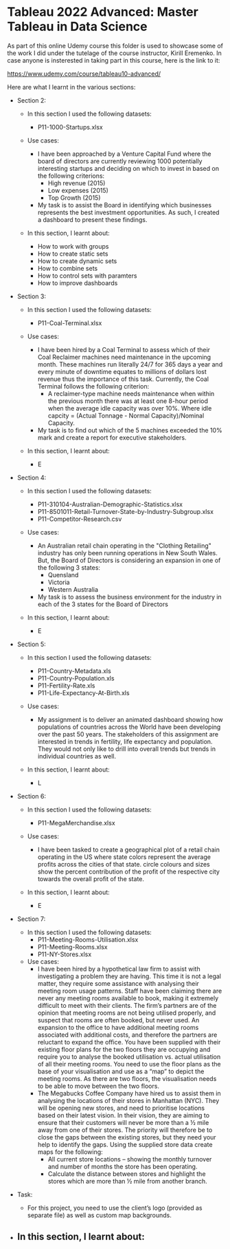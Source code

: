 # Tableau 2022 Advanced: Master Tableau in Data Science

As part of this online Udemy course this folder is used to showcase some of the work I did under the tutelage of the course instructor, Kirill Eremenko. In case anyone is insterested in taking part in this course, here is the link to it:

https://www.udemy.com/course/tableau10-advanced/

Here are what I learnt in the various sections:


- Section 2:
  - In this section I used the following datasets:
    - P11-1000-Startups.xlsx
  - Use cases:
    - I have been approached by a Venture Capital Fund where the board of directors are currently reviewing 1000 potentially interesting startups and deciding on which to invest in based on the following criterions:
      -  High revenue (2015)
      -  Low expenses (2015)
      -  Top Growth (2015)
    - My task is to assist the Board in identifying which businesses represents the best investment opportunities. As such, I created a dashboard to present these findings.
    
  - In this section, I learnt about:
    - How to work with groups
    - How to create static sets
    - How to create dynamic sets
    - How to combine sets
    - How to control sets with paramters
    - How to improve dashboards


- Section 3:
  - In this section I used the following datasets:
    - P11-Coal-Terminal.xlsx
  - Use cases:
    - I have been hired by a Coal Terminal to assess which of their Coal Reclaimer machines need maintenance in the upcoming month. These machines run literally 24/7 for 365 days a year and every minute of downtime equates to millions of dollars lost revenue thus the importance of this task. Currently, the Coal Terminal follows the following criterion:
      - A reclaimer-type machine needs maintenance when within the previous month there was at least one 8-hour period when the average idle capacity was over 10%. Where idle capcity = (Actual Tonnage - Normal Capacity)/Nominal Capacity.
    - My task is to find out which of the 5 machines exceeded the 10% mark and create a report for executive stakeholders. 
    
  - In this section, I learnt about:
    - E


- Section 4:
  - In this section I used the following datasets:
    - P11-310104-Australian-Demographic-Statistics.xlsx
    - P11-8501011-Retail-Turnover-State-by-Industry-Subgroup.xlsx
    - P11-Competitor-Research.csv
  - Use cases:
    - An Australian retail chain operating in the "Clothing Retailing" industry has only been running operations in New South Wales. But, the Board of Directors is considering an expansion in one of the following 3 states:
      - Quensland
      - Victoria
      - Western Australia
    - My task is to assess the business environment for the industry in each of the 3 states for the Board of Directors 

    
  - In this section, I learnt about:
    - E


- Section 5:
  - In this section I used the following datasets:
    - P11-Country-Metadata.xls
    - P11-Country-Population.xls
    - P11-Fertility-Rate.xls
    - P11-Life-Expectancy-At-Birth.xls
  - Use cases:
    - My assignment is to deliver an animated dashboard showing how populations of countries across the World have been developing over the past 50 years. The stakeholders of this assignment are interested in trends in fertility, life expectancy and population. They would not only like to drill into overall trends but trends in individual countries as well.
    
  - In this section, I learnt about:
    - L


- Section 6:
  - In this section I used the following datasets:
    - P11-MegaMerchandise.xlsx
  - Use cases:
    - I have been tasked to create a geographical plot of a retail chain operating in the US where state colors represent the average profits across the cities of that state. circle colours and sizes show the percent contribution of the profit of the respective city towards the overall profit of the state.
    
  - In this section, I learnt about:
    - E


- Section 7:
  - In this section I used the following datasets:
    - P11-Meeting-Rooms-Utilisation.xlsx
    - P11-Meeting-Rooms.xlsx
    - P11-NY-Stores.xlsx
  - Use cases:
    - I have been hired by a hypothetical law firm to assist with investigating a problem they are having. This time it is not a legal matter, they require some assistance with analysing their meeting room usage patterns. Staff have been claiming there are never any meeting rooms available to book, making it extremely difficult to meet with their clients. The firm’s partners are of the opinion that meeting rooms are not being utilised properly, and suspect that rooms are often booked, but never used. An expansion to the office to have additional meeting rooms associated with additional costs, and therefore the partners are reluctant to expand the office. You have been supplied with their existing floor plans for the two floors they are occupying and require you to analyse the booked utilisation vs. actual utilisation of all their meeting rooms. You need to use the floor plans as the base of your visualisation and use as a “map” to depict the meeting rooms. As there are two floors, the visualisation needs to be able to move between the two floors.
    - The Megabucks Coffee Company have hired us to assist them in analysing the locations of their stores in Manhattan (NYC). They will be opening new stores, and need to prioritise locations based on their latest vision. In their vision, they are aiming to ensure that their customers will never be more than a ½ mile away from one of their stores. The priority will therefore be to close the gaps between the existing stores, but they need your help to identify the gaps. Using the supplied store data create maps for the following:
      - All current store locations – showing the monthly turnover and number of months the store has been operating.
      - Calculate the distance between stores and highlight the stores which are
more than ½ mile from another branch.

- Task: 
  - For this project, you need to use the client’s logo (provided as separate file) as well as custom map backgrounds.
    
- In this section, I learnt about:
  - 




